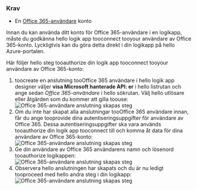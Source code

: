 ### <a name="prerequisites"></a>Krav
* En [Office 365-användare](https://office365.com) konto  

Innan du kan använda ditt konto för Office 365-användare i en logikapp, måste du godkänna hello logik app tooconnect tooyour användare av Office 365-konto. Lyckligtvis kan du göra detta direkt i din logikapp på hello Azure-portalen.  

Här följer hello steg tooauthorize din logik app tooconnect tooyour användare av Office 365-konto:  

1. toocreate en anslutning tooOffice 365 användare i hello logik app designer väljer **visa Microsoft hanterade API: er** i hello listrutan och ange sedan *Office 365-användare* i hello sökrutan. Välj hello utlösare eller åtgärden som du kommer att gilla toouse:  
   ![Office 365-användare anslutning skapas steg](./media/connectors-create-api-office365users/office365users-1.png)  
2. Om du inte har skapat alla anslutningar tooOffice 365 användare innan, får du ange tooprovide dina autentiseringsuppgifter för användare av Office 365. Dessa autentiseringsuppgifter ska vara används tooauthorize din logik app tooconnect till och komma åt data för dina användare av Office 365-konto:  
   ![Office 365-användare anslutning skapas steg](./media/connectors-create-api-office365users/office365users-2.png)  
3. Ge din användare av Office 365 användarens namn och lösenord tooauthorize logikappen:  
   ![Office 365-användare anslutning skapas steg](./media/connectors-create-api-office365users/office365users-3.png)  
4. Observera hello anslutningen har skapats och du är nu ledigt tooproceed med hello andra steg i din logikapp:  
   ![Office 365-användare anslutning skapas steg](./media/connectors-create-api-office365users/office365users-4.png)  


